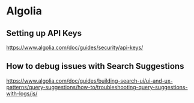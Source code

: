 # Algolia

## Setting up API Keys
https://www.algolia.com/doc/guides/security/api-keys/

## How to debug issues with Search Suggestions
https://www.algolia.com/doc/guides/building-search-ui/ui-and-ux-patterns/query-suggestions/how-to/troubleshooting-query-suggestions-with-logs/js/
